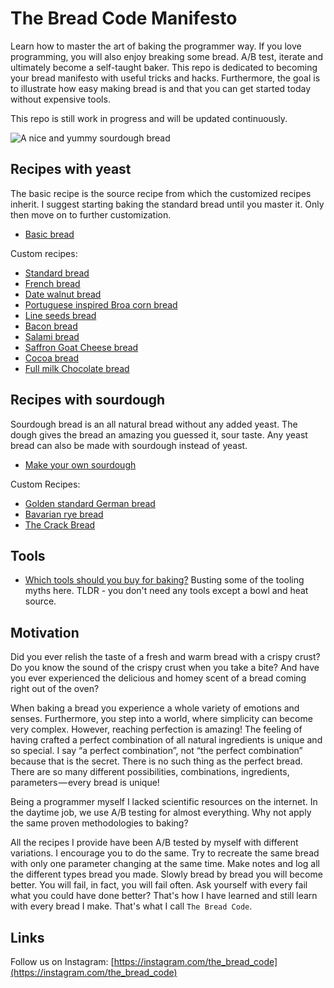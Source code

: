 # The Bread Code Manifesto

Learn how to master the art of baking the programmer way. If you love programming, you will also enjoy breaking some bread. A/B test, iterate and ultimately become a self-taught baker. This repo is dedicated to becoming your bread manifesto with useful tricks and hacks. Furthermore, the goal is to illustrate how easy making bread is and that you can get started today without expensive tools.

This repo is still work in progress and will be updated continuously.

![A nice and yummy sourdough bread](https://i.imgur.com/KiFiGbc.jpg)

## Recipes with yeast

The basic recipe is the source recipe from which the customized recipes inherit. I suggest starting baking the standard bread until you master it. Only then move on to further customization.

* [Basic bread](basics/basic-dough.md)

Custom recipes:

* [Standard bread](recipes/standard-bread.md)
* [French bread](recipes/french-bread.md)
* [Date walnut bread](recipes/date-walnut-bread.md)
* [Portuguese inspired Broa corn bread](recipes/portuguese-broa-corn-bread.md)
* [Line seeds bread](recipes/lineseeds-bread.md)
* [Bacon bread](recipes/bacon-bread.md)
* [Salami bread](recipes/salami-bread.md)
* [Saffron Goat Cheese bread](recipes/safron-goat-cheese.md)
* [Cocoa bread](recipes/cocoa-bread.md)
* [Full milk Chocolate bread](recipes/fullmilk-chocolotate-bread.md)

## Recipes with sourdough

Sourdough bread is an all natural bread without any added yeast. The dough gives the bread an amazing you guessed it, sour taste. Any yeast bread can also be made with sourdough instead of yeast.

* [Make your own sourdough](basics/sourdough.md)

Custom Recipes:

* [Golden standard German bread](recipes/golden-standard-german-bread.md)
* [Bavarian rye bread](recipes/bavarian-rye-bread.md)
* [The Crack Bread](recipes/crack-bread-tomato-water.md)


## Tools

* [Which tools should you buy for baking?](basics/tools.md) Busting some of the tooling myths here. TLDR - you don't need any tools except a bowl and heat source.

## Motivation

Did you ever relish the taste of a fresh and warm bread with a crispy crust? Do you know the sound of the crispy crust when you take a bite? And have you ever experienced the delicious and homey scent of a bread coming right out of the oven?

When baking a bread you experience a whole variety of emotions and senses. Furthermore, you step into a world, where simplicity can become very complex. However, reaching perfection is amazing! The feeling of having crafted a perfect combination of all natural ingredients is unique and so special. I say “a perfect combination”, not “the perfect combination” because that is the secret. There is no such thing as the perfect bread. There are so many different possibilities, combinations, ingredients, parameters — every bread is unique!

Being a programmer myself I lacked scientific resources on the internet. In the daytime job, we use A/B testing for almost everything. Why not apply the same proven methodologies to baking?

All the recipes I provide have been A/B tested by myself with different variations. I encourage you to do the same. Try to recreate the same bread with only one parameter changing at the same time. Make notes and log all the different types bread you made. Slowly bread by bread you will become better. You will fail, in fact, you will fail often. Ask yourself with every fail what you could have done better? That's how I have learned and still learn with every bread I make. That's what I call `The Bread Code`.

## Links

Follow us on Instagram: [https://instagram.com/the_bread_code](https://instagram.com/the_bread_code)
